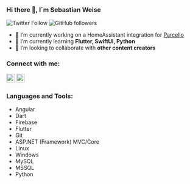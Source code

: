 ### Hi there 👋, I´m Sebastian Weise
![Twitter Follow](https://img.shields.io/twitter/follow/sebiweise?label=sebiweise&logo=twitter&style=for-the-badge)
![GitHub followers](https://img.shields.io/github/followers/sebiweise?logo=GitHub&style=for-the-badge)

- 🔭 I’m currently working on a HomeAssistant integration for [Parcello](https://www.parcello.org/)
- 🌱 I’m currently learning **Flutter, SwiftUI, Python**
- 👯 I’m looking to collaborate with **other content creators**

### Connect with me:

<a href="https://twitter.com/sebiweise" target="blank"><img src="https://cdn.jsdelivr.net/npm/simple-icons@3.0.1/icons/twitter.svg" alt="sebiweise" height="22" width="22" /></a>
<a href="https://linkedin.com/in/sebastian-weise" target="blank"><img src="https://cdn.jsdelivr.net/npm/simple-icons@3.0.1/icons/linkedin.svg" alt="sebastian-weise" height="22" width="22" /></a>

### Languages and Tools:

- Angular
- Dart
- Firebase
- Flutter
- Git
- ASP.NET (Framework) MVC/Core
- Linux
- Windows
- MySQL
- MSSQL
- Python

<!--
**sebiweise/sebiweise** is a ✨ _special_ ✨ repository because its `README.md` (this file) appears on your GitHub profile.

Here are some ideas to get you started:

- 🔭 I’m currently working on ...
- 🌱 I’m currently learning ...
- 👯 I’m looking to collaborate on ...
- 🤔 I’m looking for help with ...
- 💬 Ask me about ...
- 📫 How to reach me: ...
- 😄 Pronouns: ...
- ⚡ Fun fact: ...
-->
